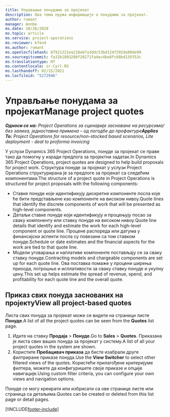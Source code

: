 ```yaml
---
title: Управљање понудама за пројекат
description: Ова тема пружа информације о понудама за пројекат.
author: rumant
manager: Annbe
ms.date: 10/26/2020
ms.topic: article
ms.service: project-operations
ms.reviewer: kfend
ms.author: rumant
ms.openlocfilehash: 87921221ea210e67a3ddc53bd124f292de80de99
ms.sourcegitcommit: fa32b1893286f20271fa4ec4be8fc68bd135f53c
ms.translationtype: HT
ms.contentlocale: sr-Cyrl-RS
ms.lasthandoff: 02/15/2021
ms.locfileid: "5272946"
---
```

# <a name="manage-project-quotes"></a><span data-ttu-id="d9ce7-103">Управљање понудама за пројекат</span><span class="sxs-lookup"><span data-stu-id="d9ce7-103">Manage project quotes</span></span>

<span data-ttu-id="d9ce7-104">_**Односи се на:** Project Operations за сценарије засноване на ресурсима/без залиха, једноставна примена – од погодбе до профактуре_</span><span class="sxs-lookup"><span data-stu-id="d9ce7-104">_**Applies To:** Project Operations for resource/non-stocked based scenarios, Lite deployment - deal to proforma invoicing_</span></span>

<span data-ttu-id="d9ce7-105">У услузи Dynamics 365 Project Operations, понуде за пројекат се праве тако да помогну у изради предлога за пројектни задатак.</span><span class="sxs-lookup"><span data-stu-id="d9ce7-105">In Dynamics 365 Project Operations, project quotes are designed to help build proposals for project work.</span></span> <span data-ttu-id="d9ce7-106">Структура понуде за пројекат у услузи Project Operations структурирана је за предлоге за пројекат са следећим компонентама:</span><span class="sxs-lookup"><span data-stu-id="d9ce7-106">The structure of a project quote in Project Operations is structured for project proposals with the following components:</span></span>

  - <span data-ttu-id="d9ce7-107">Ставке понуде које идентификују дискретне компоненте посла које ће бити представљене као компоненте на високом нивоу.</span><span class="sxs-lookup"><span data-stu-id="d9ce7-107">Quote lines that identify the discrete components of work that will be presented as high-level components.</span></span>
  - <span data-ttu-id="d9ce7-108">Детаљи ставке понуде који идентификују и процењују посао за сваку компоненту или ставку понуде на високом нивоу.</span><span class="sxs-lookup"><span data-stu-id="d9ce7-108">Quote line details that identify and estimate the work for each high-level component or quote line.</span></span> <span data-ttu-id="d9ce7-109">Процене распореда или датума у финансијски аспекти посла су повезани са том ставком понуде.</span><span class="sxs-lookup"><span data-stu-id="d9ce7-109">Schedule or date estimates and the financial aspects for the work are tied to that quote line.</span></span>
  - <span data-ttu-id="d9ce7-110">Модели уговарања и наплативе компоненте постављају се за сваку ставку понуде.</span><span class="sxs-lookup"><span data-stu-id="d9ce7-110">Contracting models and chargeable components are set up for each quote line.</span></span> <span data-ttu-id="d9ce7-111">Ова поставка помаже у процени ширења прихода, потрошње и исплативости за сваку ставку понуде и укупну цену.</span><span class="sxs-lookup"><span data-stu-id="d9ce7-111">This set up helps estimate the spread of revenue, spend, and profitability for each quote line and the overall quote.</span></span>

## <a name="view-all-project-based-quotes"></a><span data-ttu-id="d9ce7-112">Приказ свих понуда заснованих на пројекту</span><span class="sxs-lookup"><span data-stu-id="d9ce7-112">View all project-based quotes</span></span>

<span data-ttu-id="d9ce7-113">Листа свих понуда за пројекат може се видети на страници листе **Понуде**.</span><span class="sxs-lookup"><span data-stu-id="d9ce7-113">A list of all the project quotes can be seen from the **Quotes** list page.</span></span> 

1. <span data-ttu-id="d9ce7-114">Идите на ставку **Продаја** > **Понуде**.</span><span class="sxs-lookup"><span data-stu-id="d9ce7-114">Go to **Sales** > **Quotes**.</span></span> <span data-ttu-id="d9ce7-115">Приказана је листа свих ваших понуда за пројекат у систему.</span><span class="sxs-lookup"><span data-stu-id="d9ce7-115">A list of all your project quotes in the system are shown.</span></span> 
2. <span data-ttu-id="d9ce7-116">Користите **Пребацивач приказа** да бисте изабрали друге филтриране приказе понуда.</span><span class="sxs-lookup"><span data-stu-id="d9ce7-116">Use the **View Switcher** to select other filtered views of the quotes.</span></span> <span data-ttu-id="d9ce7-117">Користећи прилагођене критеријуме филтера, можете да конфигуришете своје приказе и опције навигације.</span><span class="sxs-lookup"><span data-stu-id="d9ce7-117">Using custom filter criteria, you can configure your own views and navigation options.</span></span>

<span data-ttu-id="d9ce7-118">Понуде се могу креирати или избрисати са ове странице листе или страница са детаљима.</span><span class="sxs-lookup"><span data-stu-id="d9ce7-118">Quotes can be created or deleted from this list page or detail pages.</span></span>


[!INCLUDE[footer-include](../../includes/footer-banner.md)]